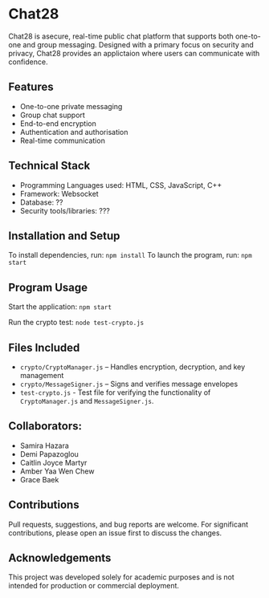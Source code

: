 # Chat28
Chat28 is asecure, real-time public chat platform that supports both one-to-one and group messaging. Designed with a primary focus on security and privacy, Chat28 provides an applictaion where users can communicate with confidence. 

## Features
- One-to-one private messaging
- Group chat support
- End-to-end encryption
- Authentication and authorisation
- Real-time communication

## Technical Stack
- Programming Languages used: HTML, CSS, JavaScript, C++
- Framework: Websocket
- Database: ??
- Security tools/libraries: ???

## Installation and Setup 
To install dependencies, run: `npm install` 
To launch the program, run: `npm start`

## Program Usage
Start the application:
`npm start` 

Run the crypto test:
`node test-crypto.js`

## Files Included
- `crypto/CryptoManager.js` – Handles encryption, decryption, and key management 
- `crypto/MessageSigner.js` – Signs and verifies message envelopes 
- `test-crypto.js` -  Test file for verifying the functionality of `CryptoManager.js` and `MessageSigner.js`.

## Collaborators:
- Samira Hazara
- Demi Papazoglou
- Caitlin Joyce Martyr
- Amber Yaa Wen Chew
- Grace Baek 

## Contributions
Pull requests, suggestions, and bug reports are welcome. For significant contributions, please open an issue first to discuss the changes.

## Acknowledgements
This project was developed solely for academic purposes and is not intended for production or commercial deployment. 
